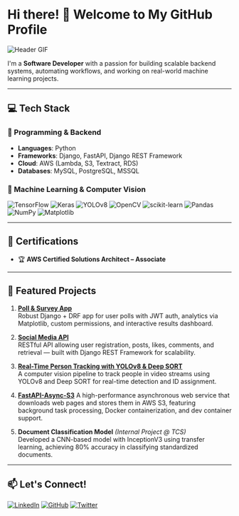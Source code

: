 # Hi there! 👋 Welcome to My GitHub Profile

![Header GIF](https://user-images.githubusercontent.com/placeholder/header.gif)

I'm a **Software Developer** with a passion for building scalable backend systems, automating workflows, and working on real-world machine learning projects.

---

## 💻 Tech Stack

### 🐍 Programming & Backend
- **Languages**: Python
- **Frameworks**: Django, FastAPI, Django REST Framework
- **Cloud**: AWS (Lambda, S3, Textract, RDS)
- **Databases**: MySQL, PostgreSQL, MSSQL

### 🧠 Machine Learning & Computer Vision
![TensorFlow](https://img.shields.io/badge/TensorFlow-FF6F00?style=for-the-badge&logo=TensorFlow&logoColor=white)
![Keras](https://img.shields.io/badge/Keras-D00000?style=for-the-badge&logo=keras&logoColor=white)
![YOLOv8](https://img.shields.io/badge/YOLOv8-0F0F0F?style=for-the-badge&logoColor=white)
![OpenCV](https://img.shields.io/badge/OpenCV-5C3EE8?style=for-the-badge&logo=opencv&logoColor=white)
![scikit-learn](https://img.shields.io/badge/scikit--learn-F7931E?style=for-the-badge&logo=scikit-learn&logoColor=white)
![Pandas](https://img.shields.io/badge/Pandas-150458?style=for-the-badge&logo=pandas&logoColor=white)
![NumPy](https://img.shields.io/badge/NumPy-013243?style=for-the-badge&logo=numpy&logoColor=white)
![Matplotlib](https://img.shields.io/badge/Matplotlib-11557C?style=for-the-badge&logo=matplotlib&logoColor=white)

---

## 📜 Certifications

- 🏆 **AWS Certified Solutions Architect – Associate**

---

## 📌 Featured Projects

1. **[Poll & Survey App](https://github.com/Mann10/poll_survey_project)**  
   Robust Django + DRF app for user polls with JWT auth, analytics via Matplotlib, custom permissions, and interactive results dashboard.

2. **[Social Media API](https://github.com/Mann10/social-media-api)**  
   RESTful API allowing user registration, posts, likes, comments, and retrieval — built with Django REST Framework for scalability.

3. **[Real-Time Person Tracking with YOLOv8 & Deep SORT](https://github.com/Mann10/Real-Time-Person-Tracking-with-YOLOv8-Deep-SORT)**  
   A computer vision pipeline to track people in video streams using YOLOv8 and Deep SORT for real-time detection and ID assignment.

4. **[FastAPI-Async-S3](https://github.com/Mann10/fastapi-async-s3)** 
   A high-performance asynchronous web service that downloads web pages and stores them in AWS S3, featuring background task processing, Docker containerization, and dev container support.

6. **Document Classification Model** *(Internal Project @ TCS)*  
   Developed a CNN-based model with InceptionV3 using transfer learning, achieving 80% accuracy in classifying standardized documents.

---

## 📫 Let's Connect!

[![LinkedIn](https://img.shields.io/badge/LinkedIn-%230077B5.svg?style=for-the-badge&logo=linkedin&logoColor=white)](https://www.linkedin.com/in/mannlimbachiya/)
[![GitHub](https://img.shields.io/badge/GitHub-%2312100E.svg?style=for-the-badge&logo=github&logoColor=white)](https://github.com/Mann10)
[![Twitter](https://img.shields.io/badge/Twitter-%231DA1F2.svg?style=for-the-badge&logo=twitter&logoColor=white)](https://x.com/LimbachiyaMann1)
